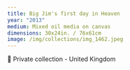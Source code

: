 ```yaml
---
title: Big Jim's first day in Heaven
year: "2013"
medium: Mixed oil media on canvas
dimensions: 30x24in. / 76x61cm
image: /img/collections/img_1462.jpeg
---
```

🔴 Private collection - United Kingdom 
